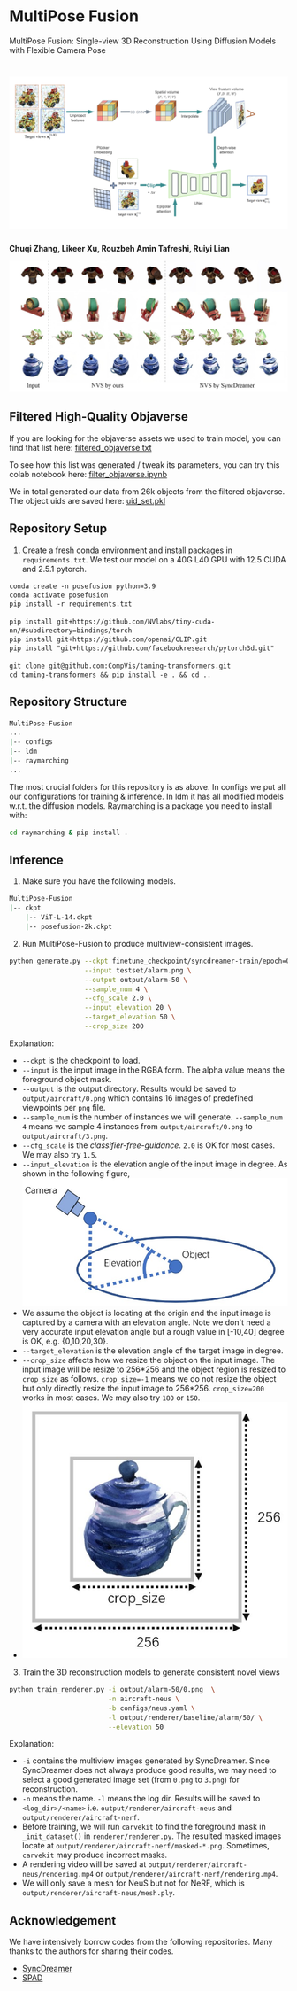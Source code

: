 # MultiPose Fusion
MultiPose Fusion: Single-view 3D Reconstruction Using Diffusion Models with Flexible Camera Pose

![](assets/diagram.png)
===================================================
<h4>
Chuqi Zhang, Likeer Xu, Rouzbeh Amin Tafreshi, Ruiyi Lian

![](assets/our_nvs.jpeg)

## Filtered High-Quality Objaverse
If you are looking for the objaverse assets we used to train model, you can find that list here: [filtered_objaverse.txt](https://github.com/Chuqi-Leo-Zhang/MultiPose-Fusion/blob/main/data/objaverse_filtered.txt)

To see how this list was generated / tweak its parameters, you can try this colab notebook here: [filter_objaverse.ipynb](https://colab.research.google.com/drive/1UJM4caaBJsYOkP7EmjPjBvoJ7U0qY4kq#scrollTo=sR28TydbQUuT)

We in total generated our data from 26k objects from the filtered objaverse. The object uids are saved here: [uid_set.pkl](https://github.com/Chuqi-Leo-Zhang/MultiPose-Fusion/blob/main/data/uid_set.pkl)

## Repository Setup 

1. Create a fresh conda environment and install packages in `requirements.txt`. We test our model on a 40G L40 GPU with 12.5 CUDA and 2.5.1 pytorch.
```angular2html
conda create -n posefusion python=3.9
conda activate posefusion
pip install -r requirements.txt

pip install git+https://github.com/NVlabs/tiny-cuda-nn/#subdirectory=bindings/torch
pip install git+https://github.com/openai/CLIP.git
pip install "git+https://github.com/facebookresearch/pytorch3d.git"

git clone git@github.com:CompVis/taming-transformers.git
cd taming-transformers && pip install -e . && cd ..
```

## Repository Structure
```bash
MultiPose-Fusion
...
|-- configs
|-- ldm
|-- raymarching
...
```
The most crucial folders for this repository is as above. In configs we put all our configurations for training & inference. In ldm it has all modified models w.r.t. the diffusion models. Raymarching is a package you need to install with:
```bash
cd raymarching & pip install .
```

## Inference
1. Make sure you have the following models.
```bash
MultiPose-Fusion
|-- ckpt
    |-- ViT-L-14.ckpt
    |-- posefusion-2k.ckpt
```

2. Run MultiPose-Fusion to produce multiview-consistent images.
```bash
python generate.py --ckpt finetune_checkpoint/syncdreamer-train/epoch=000023.ckpt \
                   --input testset/alarm.png \
                   --output output/alarm-50 \
                   --sample_num 4 \
                   --cfg_scale 2.0 \
                   --input_elevation 20 \
                   --target_elevation 50 \
                   --crop_size 200
```
Explanation:
- `--ckpt` is the checkpoint to load.
- `--input` is the input image in the RGBA form. The alpha value means the foreground object mask.
- `--output` is the output directory. Results would be saved to `output/aircraft/0.png` which contains 16 images of predefined viewpoints per `png` file. 
- `--sample_num` is the number of instances we will generate. `--sample_num 4` means we sample 4 instances from `output/aircraft/0.png` to `output/aircraft/3.png`.
- `--cfg_scale` is the *classifier-free-guidance*. `2.0` is OK for most cases. We may also try `1.5`.
- `--input_elevation` is the elevation angle of the input image in degree. As shown in the following figure,
![elevation](assets/elevation.jpg)
- We assume the object is locating at the origin and the input image is captured by a camera with an elevation angle. Note we don't need a very accurate input elevation angle but a rough value in [-10,40] degree is OK, e.g. {0,10,20,30}.
- `--target_elevation` is the elevation angle of the target image in degree.
- `--crop_size` affects how we resize the object on the input image. The input image will be resize to 256\*256 and the object region is resized to `crop_size` as follows. `crop_size=-1` means we do not resize the object but only directly resize the input image to 256*256. 
`crop_size=200` works in most cases. We may also try `180` or `150`.
- ![crop_size](assets/crop_size.jpg)

3. Train the 3D reconstruction models to generate consistent novel views
```bash
python train_renderer.py -i output/alarm-50/0.png  \
                         -n aircraft-neus \
                         -b configs/neus.yaml \
                         -l output/renderer/baseline/alarm/50/ \
                         --elevation 50
```
Explanation:
- `-i` contains the multiview images generated by SyncDreamer. Since SyncDreamer does not always produce good results, we may need to select a good generated image set (from `0.png` to `3.png`) for reconstruction.
- `-n` means the name. `-l` means the log dir. Results will be saved to `<log_dir>/<name>` i.e. `output/renderer/aircraft-neus` and `output/renderer/aircraft-nerf`.
- Before training, we will run `carvekit` to find the foreground mask in `_init_dataset()` in `renderer/renderer.py`. The resulted masked images locate at `output/renderer/aircraft-nerf/masked-*.png`. Sometimes, `carvekit` may produce incorrect masks.
- A rendering video will be saved at `output/renderer/aircraft-neus/rendering.mp4` or `output/renderer/aircraft-nerf/rendering.mp4`.
- We will only save a mesh for NeuS but not for NeRF, which is `output/renderer/aircraft-neus/mesh.ply`.

## Acknowledgement

We have intensively borrow codes from the following repositories. Many thanks to the authors for sharing their codes.

- [SyncDreamer](https://github.com/liuyuan-pal/SyncDreamer)
- [SPAD](https://github.com/yashkant/spad)

